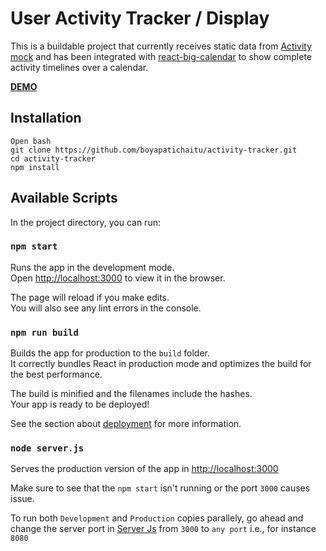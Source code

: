 # User Activity Tracker / Display

This is a buildable project that currently receives static data from [Activity mock](https://github.com/boyapatichaitu/activity-tracker/blob/master/src/Data/activity.js) and has been integrated with [react-big-calendar](https://github.com/jquense/react-big-calendar) to show complete activity timelines over a calendar.

[**DEMO**](https://user-activity-display.herokuapp.com/)

## Installation

```
Open bash
git clone https://github.com/boyapatichaitu/activity-tracker.git
cd activity-tracker
npm install
```

## Available Scripts

In the project directory, you can run:

### `npm start`

Runs the app in the development mode.<br />
Open [http://localhost:3000](http://localhost:3000) to view it in the browser.

The page will reload if you make edits.<br />
You will also see any lint errors in the console.

### `npm run build`

Builds the app for production to the `build` folder.<br />
It correctly bundles React in production mode and optimizes the build for the best performance.

The build is minified and the filenames include the hashes.<br />
Your app is ready to be deployed!

See the section about [deployment](https://facebook.github.io/create-react-app/docs/deployment) for more information.

### `node server.js`

Serves the production version of the app in [http://localhost:3000](http://localhost:3000)

Make sure to see that the `npm start` isn't running or the port `3000` causes issue.

To run both `Development` and `Production` copies parallely, go ahead and change the server port in [Server Js](https://github.com/boyapatichaitu/server.js) from `3000` to `any port` i.e., for instance `8080`